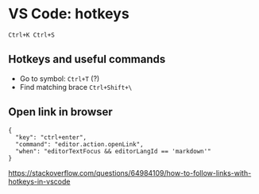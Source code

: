 # VS Code: hotkeys

`Ctrl+K Ctrl+S`

## Hotkeys and useful commands

- Go to symbol: `Ctrl+T` (?)
- Find matching brace `Ctrl+Shift+\`

## Open link in browser

```
{
  "key": "ctrl+enter",
  "command": "editor.action.openLink",
  "when": "editorTextFocus && editorLangId == 'markdown'"
}
```

https://stackoverflow.com/questions/64984109/how-to-follow-links-with-hotkeys-in-vscode